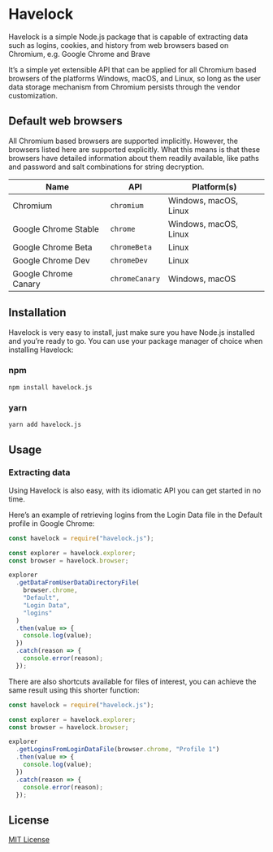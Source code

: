 # Havelock

Havelock is a simple Node.js package that is capable of extracting data such as logins, cookies, and history from web browsers based on Chromium, e.g. Google Chrome and Brave

It’s a simple yet extensible API that can be applied for all Chromium based browsers of the platforms Windows, macOS, and Linux, so long as the user data storage mechanism from Chromium persists through the vendor customization.

## Default web browsers

All Chromium based browsers are supported implicitly. However, the browsers listed here are supported explicitly. What this means is that these browsers have detailed information about them readily available, like paths and password and salt combinations for string decryption.

| Name                 | API            | Platform(s)           |
| -------------------- | -------------- | --------------------- |
| Chromium             | `chromium`     | Windows, macOS, Linux |
| Google Chrome Stable | `chrome`       | Windows, macOS, Linux |
| Google Chrome Beta   | `chromeBeta`   | Linux                 |
| Google Chrome Dev    | `chromeDev`    | Linux                 |
| Google Chrome Canary | `chromeCanary` | Windows, macOS        |

## Installation

Havelock is very easy to install, just make sure you have Node.js installed and you’re ready to go. You can use your package manager of choice when installing Havelock:

### npm

```
npm install havelock.js
```

### yarn

```
yarn add havelock.js
```

## Usage

### Extracting data

Using Havelock is also easy, with its idiomatic API you can get started in no time.

Here’s an example of retrieving logins from the Login Data file in the Default profile in Google Chrome:

```js
const havelock = require("havelock.js");

const explorer = havelock.explorer;
const browser = havelock.browser;

explorer
  .getDataFromUserDataDirectoryFile(
    browser.chrome,
    "Default",
    "Login Data",
    "logins"
  )
  .then(value => {
    console.log(value);
  })
  .catch(reason => {
    console.error(reason);
  });
```

There are also shortcuts available for files of interest, you can achieve the same result using this shorter function:

```js
const havelock = require("havelock.js");

const explorer = havelock.explorer;
const browser = havelock.browser;

explorer
  .getLoginsFromLoginDataFile(browser.chrome, "Profile 1")
  .then(value => {
    console.log(value);
  })
  .catch(reason => {
    console.error(reason);
  });
```

## License

[MIT License](https://github.com/phoqe/havelock/blob/master/LICENSE.md)
